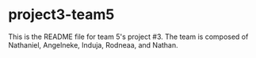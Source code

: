 # project3-team5

This is the README file for team 5's project #3. The team is composed of Nathaniel, Angelneke, Induja, Rodneaa, and Nathan. 
